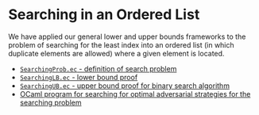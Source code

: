 Searching in an Ordered List
========================================================

We have applied our general lower and upper bounds frameworks to the
problem of searching for the least index into an ordered list (in
which duplicate elements are allowed) where a given element is
located.

* [`SearchingProb.ec` - definition of search problem](SearchingProb.ec)
* [`SearchingLB.ec` - lower bound proof](SearchingLB.ec)
* [`SearchingUB.ec` - upper bound proof for binary search algorithm](SearchingUB.ec)
* [OCaml program for searching for optimal adversarial strategies for the
   searching problem](strategy)
